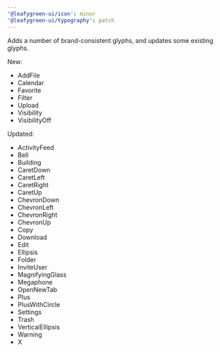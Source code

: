 ```yaml
---
'@leafygreen-ui/icon': minor
'@leafygreen-ui/typography': patch
---
```


Adds a number of brand-consistent glyphs, and updates some existing glyphs.

New:
- AddFile
- Calendar
- Favorite
- Filter
- Upload
- Visibility
- VisibilityOff

Updated:
- ActivityFeed
- Bell
- Building
- CaretDown
- CaretLeft
- CaretRight
- CaretUp
- ChevronDown
- ChevronLeft
- ChevronRight
- ChevronUp
- Copy
- Download
- Edit
- Ellipsis
- Folder
- InviteUser
- MagnifyingGlass
- Megaphone
- OpenNewTab
- Plus
- PlusWithCircle
- Settings
- Trash
- VerticalEllipsis
- Warning
- X
